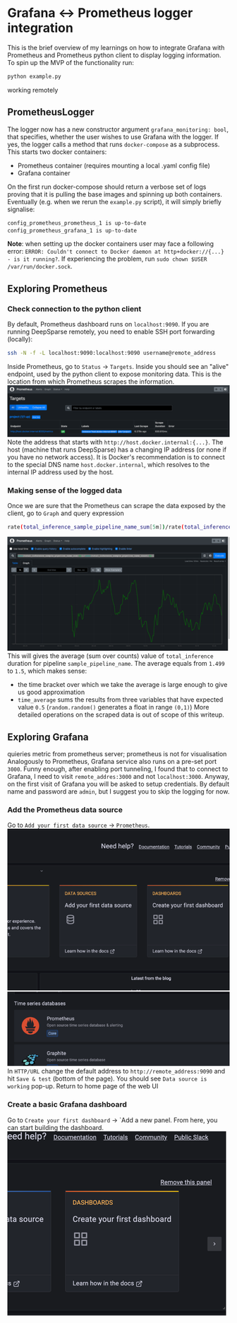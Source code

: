 # Grafana <-> Prometheus logger integration

This is the brief overview of my learnings on how to integrate Grafana with Prometheus and Prometheus python client
to display logging information.
To spin up the MVP of the functionality run:

```bash
python example.py
````
working remotely 
## PrometheusLogger 
The logger now has a new constructor argument `grafana_monitoring: bool`, that specifies, whether the user wishes to use
Grafana with the logger. If yes, the logger calls a method that runs `docker-compose` as a subprocess. This starts two docker containers:
- Prometheus container (requires mounting a local .yaml config file)
- Grafana container

On the first run docker-compose should return a verbose set of logs proving that it is pulling the base images and spinning up both
containers. Eventually (e.g. when we rerun the `example.py` script), it will simply briefly signalise:
```bash
config_prometheus_prometheus_1 is up-to-date
config_prometheus_grafana_1 is up-to-date
```

**Note**: when setting up the docker containers user may face a following error: `ERROR: Couldn't connect to Docker daemon at http+docker://{...} - is it running?`.
If experiencing the problem, run `sudo chown $USER /var/run/docker.sock`.

## Exploring Prometheus
### Check connection to the python client
By default, Prometheus dashboard runs on `localhost:9090`. If you are running DeepSparse remotely, you need to enable
SSH port forwarding (locally):
```bash
ssh -N -f -L localhost:9090:localhost:9090 username@remote_address
```
Inside Prometheus, go to `Status` -> `Targets`. Inside you should see an "alive" endpoint, used by the python client to expose monitoring data.
This is the location from which Prometheus scrapes the information.
![img.png](img.png)
Note the address that starts with `http://host.docker.internal:{...}`.  The host (machine that runs DeepSparse) has a changing IP address 
(or none if you have no network access). It is Docker's recommendation is to connect to the special DNS name `host.docker.internal`, 
which resolves to the internal IP address used by the host.

### Making sense of the logged data
Once we are sure that the Prometheus can scrape the data exposed by the client, go to `Graph` and query expression
```bash
rate(total_inference_sample_pipeline_name_sum[5m])/rate(total_inference_sample_pipeline_name_count[5m])
```
![img_1.png](img_1.png)
This will gives the average (sum over counts) value of `total_inference` duration for pipeline `sample_pipeline_name`.
The average equals from `1.499` to `1.5`, which makes sense:
- the time bracket over which we take the average is large enough to give us good approximation
- `time_average` sums the results from three variables that have expected value `0.5` (`random.random()` generates a float in range `(0,1)`)
More detailed operations on the scraped data is out of scope of this writeup.

## Exploring Grafana
quieries metric from prometheus server; prometheus is not for visualisation
Analogously to Prometheus, Grafana service also runs on a pre-set port `3000`. Funny enough, after enabling port tunneling, I found that
to connect to Grafana, I need to visit `remote_addres:3000` and not `localhost:3000`.
Anyway, on the first visit of Grafana you will be asked to setup credentials. By default name and password are `admin`, but I suggest you to skip
the logging for now.
### Add the Prometheus data source
Go to `Add your first data source` -> `Prometheus`.
![img_2.png](img_2.png)
![img_3.png](img_3.png)
In `HTTP/URL` change the default address to `http://remote_address:9090` and hit `Save & test` (bottom of the page). You should see
`Data source is working` pop-up. Return to home page of the web UI
### Create a basic Grafana dashboard 
Go to `Create your first dashboard` -> `Add a new panel. From here, you can start building the dashboard.
![img_4.png](img_4.png)